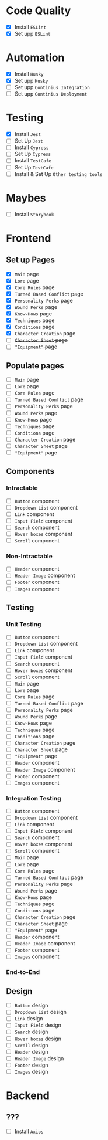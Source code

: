 # Code Quality
- [X] Install `ESLint`
- [X] Set upp `ESLint`

# Automation
- [X] Install `Husky`
- [X] Set upp `Husky`
- [ ] Set upp `Continius Integration`
- [ ] Set upp `Continius Deployment`

# Testing
- [X] Install `Jest`
- [ ] Set Up `Jest`
- [ ] Install `Cypress`
- [ ] Set Up `Cypress`
- [ ] Install `TestCafe`
- [ ] Set Up `TestCafe`
- [ ] Install & Set Up `Other testing tools`

# Maybes
- [ ] Install `Storybook`

# Frontend
## Set up Pages
- [X] `Main` page
- [X] `Lore` page
- [X] `Core Rules` page
- [X] `Turned Based Conflict` page
- [X] `Personality Perks` page
- [X] `Wound Perks` page
- [X] `Know-Hows` page
- [X] `Techniques` page
- [X] `Conditions` page
- [X] `Character Creation` page
- [ ] ~~`Character Sheet` page~~
- [ ] ~~`"Equipment"` page~~

## Populate pages
- [ ] `Main` page
- [ ] `Lore` page
- [ ] `Core Rules` page
- [ ] `Turned Based Conflict` page
- [ ] `Personality Perks` page
- [ ] `Wound Perks` page
- [ ] `Know-Hows` page
- [ ] `Techniques` page
- [ ] `Conditions` page
- [ ] `Character Creation` page
- [ ] `Character Sheet` page
- [ ] `"Equipment"` page

## Components
### Intractable
- [ ] `Button` component
- [ ] `Dropdown List` component
- [ ] `Link` component
- [ ] `Input Field` component
- [ ] `Search` component
- [ ] `Hover boxes` component
- [ ] `Scroll` component

### Non-Intractable
- [ ] `Header` component
- [ ] `Header Image` component
- [ ] `Footer` component
- [ ] `Images` component

## Testing
### Unit Testing
- [ ] `Button` component
- [ ] `Dropdown List` component
- [ ] `Link` component
- [ ] `Input Field` component
- [ ] `Search` component
- [ ] `Hover boxes` component
- [ ] `Scroll` component
- [ ] `Main` page
- [ ] `Lore` page
- [ ] `Core Rules` page
- [ ] `Turned Based Conflict` page
- [ ] `Personality Perks` page
- [ ] `Wound Perks` page
- [ ] `Know-Hows` page
- [ ] `Techniques` page
- [ ] `Conditions` page
- [ ] `Character Creation` page
- [ ] `Character Sheet` page
- [ ] `"Equipment"` page
- [ ] `Header` component
- [ ] `Header Image` component
- [ ] `Footer` component
- [ ] `Images` component

### Integration Testing
- [ ] `Button` component
- [ ] `Dropdown List` component
- [ ] `Link` component
- [ ] `Input Field` component
- [ ] `Search` component
- [ ] `Hover boxes` component
- [ ] `Scroll` component
- [ ] `Main` page
- [ ] `Lore` page
- [ ] `Core Rules` page
- [ ] `Turned Based Conflict` page
- [ ] `Personality Perks` page
- [ ] `Wound Perks` page
- [ ] `Know-Hows` page
- [ ] `Techniques` page
- [ ] `Conditions` page
- [ ] `Character Creation` page
- [ ] `Character Sheet` page
- [ ] `"Equipment"` page
- [ ] `Header` component
- [ ] `Header Image` component
- [ ] `Footer` component
- [ ] `Images` component

### End-to-End

## Design
- [ ] `Button` design
- [ ] `Dropdown List` design
- [ ] `Link` design
- [ ] `Input Field` design
- [ ] `Search` design
- [ ] `Hover boxes` design
- [ ] `Scroll` design
- [ ] `Header` design
- [ ] `Header Image` design
- [ ] `Footer` design
- [ ] `Images` design

# Backend
## ???
- [ ] Install `Axios`
